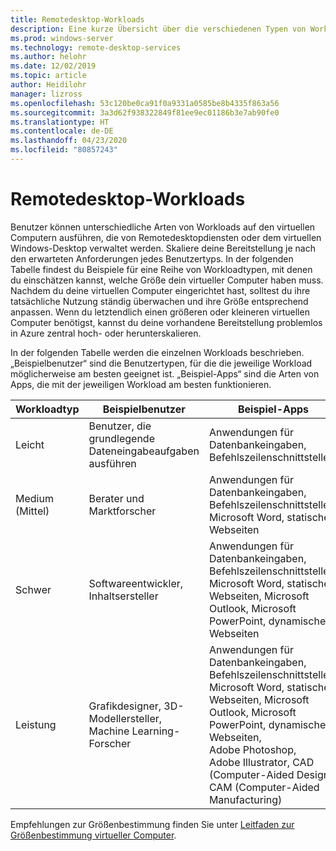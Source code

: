 ```yaml
---
title: Remotedesktop-Workloads
description: Eine kurze Übersicht über die verschiedenen Typen von Workloads für virtuelle Computer, die von Remotedesktop verwaltet werden.
ms.prod: windows-server
ms.technology: remote-desktop-services
ms.author: helohr
ms.date: 12/02/2019
ms.topic: article
author: Heidilohr
manager: lizross
ms.openlocfilehash: 53c120be0ca91f0a9331a0585be8b4335f863a56
ms.sourcegitcommit: 3a3d62f938322849f81ee9ec01186b3e7ab90fe0
ms.translationtype: HT
ms.contentlocale: de-DE
ms.lasthandoff: 04/23/2020
ms.locfileid: "80857243"
---
```

# <a name="remote-desktop-workloads"></a>Remotedesktop-Workloads

Benutzer können unterschiedliche Arten von Workloads auf den virtuellen Computern ausführen, die von Remotedesktopdiensten oder dem virtuellen Windows-Desktop verwaltet werden. Skaliere deine Bereitstellung je nach den erwarteten Anforderungen jedes Benutzertyps. In der folgenden Tabelle findest du Beispiele für eine Reihe von Workloadtypen, mit denen du einschätzen kannst, welche Größe dein virtueller Computer haben muss. Nachdem du deine virtuellen Computer eingerichtet hast, solltest du ihre tatsächliche Nutzung ständig überwachen und ihre Größe entsprechend anpassen. Wenn du letztendlich einen größeren oder kleineren virtuellen Computer benötigst, kannst du deine vorhandene Bereitstellung problemlos in Azure zentral hoch- oder herunterskalieren.

In der folgenden Tabelle werden die einzelnen Workloads beschrieben. „Beispielbenutzer“ sind die Benutzertypen, für die die jeweilige Workload möglicherweise am besten geeignet ist. „Beispiel-Apps“ sind die Arten von Apps, die mit der jeweiligen Workload am besten funktionieren.

| Workloadtyp | Beispielbenutzer | Beispiel-Apps |
| --- | --- | --- |
| Leicht | Benutzer, die grundlegende Dateneingabeaufgaben ausführen | Anwendungen für Datenbankeingaben, Befehlszeilenschnittstellen |
| Medium (Mittel) | Berater und Marktforscher | Anwendungen für Datenbankeingaben, Befehlszeilenschnittstellen, Microsoft Word, statische Webseiten |
| Schwer | Softwareentwickler, Inhaltsersteller | Anwendungen für Datenbankeingaben, Befehlszeilenschnittstellen, Microsoft Word, statische Webseiten, Microsoft Outlook, Microsoft PowerPoint, dynamische Webseiten |
| Leistung | Grafikdesigner, 3D-Modellersteller, Machine Learning-Forscher | Anwendungen für Datenbankeingaben, Befehlszeilenschnittstellen, Microsoft Word, statische Webseiten, Microsoft Outlook, Microsoft PowerPoint, dynamische Webseiten, Adobe Photoshop, Adobe Illustrator, CAD (Computer-Aided Design), CAM (Computer-Aided Manufacturing) |

Empfehlungen zur Größenbestimmung finden Sie unter [Leitfaden zur Größenbestimmung virtueller Computer](virtual-machine-recs.md).
